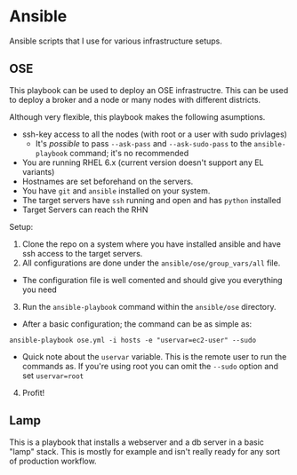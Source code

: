 # Ansible

Ansible scripts that I use for various infrastructure setups.

## OSE

This playbook can be used to deploy an OSE infrastructre. This can be used to deploy a broker and a node or many nodes with different districts.

Although very flexible, this playbook makes the following asumptions.

* ssh-key access to all the nodes (with root or a user with sudo privlages)
  * It's *possible*  to pass `--ask-pass` and `--ask-sudo-pass` to the `ansible-playbook` command; it's no recommended
* You are running RHEL 6.x (current version doesn't support any EL variants)
* Hostnames are set beforehand on the servers.
* You have `git` and `ansible` installed on your system.
* The target servers have `ssh` running and open and has `python` installed
* Target Servers can reach the RHN

Setup:

1. Clone the repo on a system where you have installed ansible and have ssh access to the target servers.
2. All configurations are done under the `ansible/ose/group_vars/all` file.
  * The configuration file is well comented and should give you everything you need
3. Run the `ansible-playbook` command within the `ansible/ose` directory.
  * After a basic configuration; the command can be as simple as:
  ```
  ansible-playbook ose.yml -i hosts -e "uservar=ec2-user" --sudo 
  ```
  * Quick note about the `uservar` variable. This is the remote user to run the commands as. If you're using root you can omit the `--sudo` option and set `uservar=root`
4. Profit!

## Lamp

This is a playbook that installs a webserver and a db server in a basic "lamp" stack. This is mostly for example and isn't really ready for any sort of production workflow.
